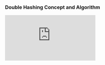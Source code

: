

### Double Hashing Concept and Algorithm
<iframe src="https://www.youtube.com/embed/NJg39V4l094" frameborder="0" allow="autoplay; encrypted-media" allowfullscreen></iframe>
